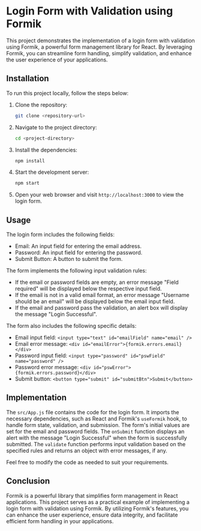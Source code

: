 # Login Form with Validation using Formik

This project demonstrates the implementation of a login form with validation using Formik, a powerful form management library for React. By leveraging Formik, you can streamline form handling, simplify validation, and enhance the user experience of your applications.

## Installation

To run this project locally, follow the steps below:

1. Clone the repository:

   ```bash
   git clone <repository-url>
   ```

2. Navigate to the project directory:

   ```bash
   cd <project-directory>
   ```

3. Install the dependencies:

   ```bash
   npm install
   ```

4. Start the development server:

   ```bash
   npm start
   ```

5. Open your web browser and visit `http://localhost:3000` to view the login form.

## Usage

The login form includes the following fields:

- Email: An input field for entering the email address.
- Password: An input field for entering the password.
- Submit Button: A button to submit the form.

The form implements the following input validation rules:

- If the email or password fields are empty, an error message "Field required" will be displayed below the respective input field.
- If the email is not in a valid email format, an error message "Username should be an email" will be displayed below the email input field.
- If the email and password pass the validation, an alert box will display the message "Login Successful".

The form also includes the following specific details:

- Email input field: `<input type="text" id="emailField" name="email" />`
- Email error message: `<div id="emailError">{formik.errors.email}</div>`
- Password input field: `<input type="password" id="pswField" name="password" />`
- Password error message: `<div id="pswError">{formik.errors.password}</div>`
- Submit button: `<button type="submit" id="submitBtn">Submit</button>`

## Implementation

The `src/App.js` file contains the code for the login form. It imports the necessary dependencies, such as React and Formik's `useFormik` hook, to handle form state, validation, and submission. The form's initial values are set for the email and password fields. The `onSubmit` function displays an alert with the message "Login Successful" when the form is successfully submitted. The `validate` function performs input validation based on the specified rules and returns an object with error messages, if any.

Feel free to modify the code as needed to suit your requirements.

## Conclusion

Formik is a powerful library that simplifies form management in React applications. This project serves as a practical example of implementing a login form with validation using Formik. By utilizing Formik's features, you can enhance the user experience, ensure data integrity, and facilitate efficient form handling in your applications.